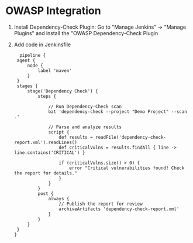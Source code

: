 # OWASP Integration

1) Install Dependency-Check Plugin:
   Go to "Manage Jenkins" -> "Manage Plugins" and install the "OWASP Dependency-Check Plugin

2) Add code in Jenkinsfile
   ```
     pipeline {
    agent {
        node {
            label 'maven'
        }
    }
    stages {
        stage('Dependency Check') {
            steps { 
                
                // Run Dependency-Check scan
                bat 'dependency-check --project "Demo Project" --scan .'
                
                // Parse and analyze results
                script {
                    def results = readFile('dependency-check-report.xml').readLines()
                    def criticalVulns = results.findAll { line -> line.contains('CRITICAL') }
                    
                    if (criticalVulns.size() > 0) {
                        error "Critical vulnerabilities found! Check the report for details."
                    }
                }
            }
            post {
                always {
                    // Publish the report for review
                    archiveArtifacts 'dependency-check-report.xml'
                }
            }
        }
    }
   }
   ```
